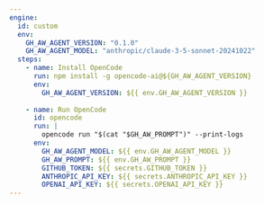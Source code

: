 ```yaml
---
engine:
  id: custom
  env:
    GH_AW_AGENT_VERSION: "0.1.0"
    GH_AW_AGENT_MODEL: "anthropic/claude-3-5-sonnet-20241022"
  steps:
    - name: Install OpenCode
      run: npm install -g opencode-ai@${GH_AW_AGENT_VERSION}
      env:
        GH_AW_AGENT_VERSION: ${{ env.GH_AW_AGENT_VERSION }}
    
    - name: Run OpenCode
      id: opencode
      run: |
        opencode run "$(cat "$GH_AW_PROMPT")" --print-logs
      env:
        GH_AW_AGENT_MODEL: ${{ env.GH_AW_AGENT_MODEL }}
        GH_AW_PROMPT: ${{ env.GH_AW_PROMPT }}
        GITHUB_TOKEN: ${{ secrets.GITHUB_TOKEN }}
        ANTHROPIC_API_KEY: ${{ secrets.ANTHROPIC_API_KEY }}
        OPENAI_API_KEY: ${{ secrets.OPENAI_API_KEY }}
---
```


<!--
This shared configuration sets up a custom agentic engine using sst/opencode.

**Usage:**
Include this file in your workflow using frontmatter imports:

```yaml
---
imports:
  - shared/opencode.md
---
```

**Customizing Configuration:**
You can override the default environment variables by setting them in your workflow:

```yaml
---
imports:
  - shared/opencode.md
engine:
  env:
    GH_AW_AGENT_VERSION: "0.2.0"  # Use a different OpenCode version
    GH_AW_AGENT_MODEL: "openai/gpt-4"  # Use a different AI model
---
```

**Requirements:**
- The workflow will install opencode-ai npm package using version from `GH_AW_AGENT_VERSION` env var
- The prompt file is read directly in the Run OpenCode step using command substitution
- OpenCode is executed in non-interactive mode with logs printed to stderr
- Output is captured in the agent log file
- **Network access required**: OpenCode connects to https://api.dev.opencode.ai/

**Environment Variables:**
- `GH_AW_AGENT_VERSION`: OpenCode version (default: `0.1.0`)
- `GH_AW_AGENT_MODEL`: AI model preference (for documentation only - not used by CLI)
- `ANTHROPIC_API_KEY`: Required if using Anthropic models
- `OPENAI_API_KEY`: Required if using OpenAI models

**Important Notes**: 
- The opencode-ai project repository is archived and may not receive updates
- This workflow requires internet access to both install npm packages and connect to OpenCode's cloud service
- The opencode version can be customized by setting the `GH_AW_AGENT_VERSION` environment variable
- Model selection is configured through OpenCode's cloud service, not via CLI flags
-->
